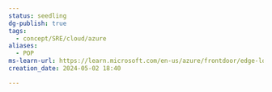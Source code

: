 ```yaml
---
status: seedling
dg-publish: true
tags:
  - concept/SRE/cloud/azure
aliases:
  - POP
ms-learn-url: https://learn.microsoft.com/en-us/azure/frontdoor/edge-locations-by-region
creation_date: 2024-05-02 18:40

---
```

